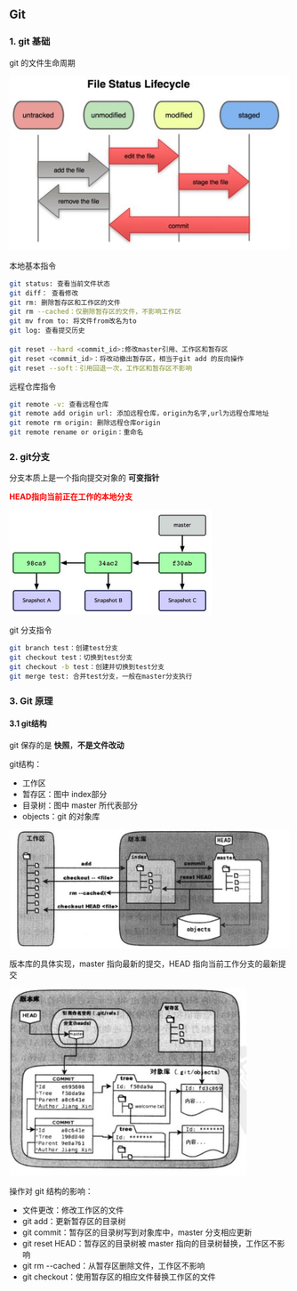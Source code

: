 ## Git

### 1. git 基础

git 的文件生命周期

<img src="img/文件生命周期.jpg"/>

本地基本指令

``` bash
git status: 查看当前文件状态
git diff： 查看修改
git rm: 删除暂存区和工作区的文件
git rm --cached：仅删除暂存区的文件，不影响工作区
git mv from to: 将文件from改名为to
git log: 查看提交历史

git reset --hard <commit_id>:修改master引用、工作区和暂存区
git reset <commit_id>：将改动撤出暂存区，相当于git add 的反向操作
git reset --soft：引用回退一次，工作区和暂存区不影响
```

远程仓库指令

``` bash
git remote -v: 查看远程仓库
git remote add origin url: 添加远程仓库，origin为名字,url为远程仓库地址
git remote rm origin: 删除远程仓库origin
git remote rename or origin：重命名
```

### 2. git分支

分支本质上是一个指向提交对象的 **可变指针**

**<font color=red>HEAD指向当前正在工作的本地分支</font>**

<img src="img/git分支本质.jpg" style="zoom:70%">

git 分支指令

``` bash
git branch test：创建test分支
git checkout test：切换到test分支
git checkout -b test：创建并切换到test分支
git merge test: 合并test分支，一般在master分支执行
```



### 3. Git 原理

#### 3.1 git结构

git 保存的是 **快照**，**不是文件改动**

git结构：

- 工作区
- 暂存区：图中 index部分
- 目录树：图中 master 所代表部分
- objects：git 的对象库

<img src="img/git结构.jpg" style="zoom:90%"/>

版本库的具体实现，master 指向最新的提交，HEAD 指向当前工作分支的最新提交

<img src="img/git版本库.jpg" style="zoom:90%">

操作对 git 结构的影响：

- 文件更改：修改工作区的文件
- git add：更新暂存区的目录树
- git commit：暂存区的目录树写到对象库中，master 分支相应更新
- git reset HEAD：暂存区的目录树被 master 指向的目录树替换，工作区不影响
- git rm --cached：从暂存区删除文件，工作区不影响
- git checkout：使用暂存区的相应文件替换工作区的文件


